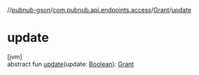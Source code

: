 //[pubnub-gson](../../../index.md)/[com.pubnub.api.endpoints.access](../index.md)/[Grant](index.md)/[update](update.md)

# update

[jvm]\
abstract fun [update](update.md)(update: [Boolean](https://kotlinlang.org/api/latest/jvm/stdlib/kotlin/-boolean/index.html)): [Grant](index.md)
